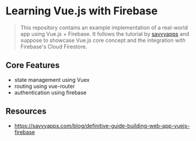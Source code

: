 # Learning Vue.js with Firebase
> This repository contains an example implementation of a real-world app using Vue.js + Firebase.
> It follows the tutorial by [savvyapps](https://savvyapps.com/blog/definitive-guide-building-web-app-vuejs-firebase) and suppose to
> showcase Vue.js core concept and the integration with Firebase's Cloud Firestore.

## Core Features
* state management using Vuex
* routing using vue-router
* authentication using firebase 

## Resources
* https://savvyapps.com/blog/definitive-guide-building-web-app-vuejs-firebase 
